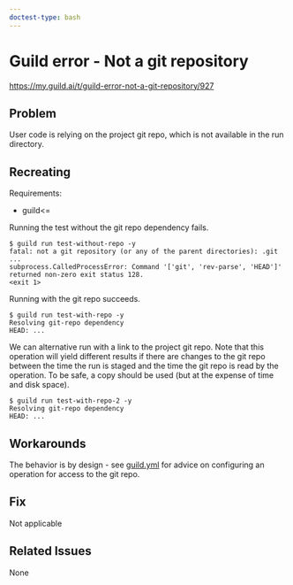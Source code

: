 ```yaml
---
doctest-type: bash
---
```


# Guild error - Not a git repository

https://my.guild.ai/t/guild-error-not-a-git-repository/927

## Problem

User code is relying on the project git repo, which is not available
in the run directory.

## Recreating

Requirements:

- guild<=<applicable Guild version>

Running the test without the git repo dependency fails.

    $ guild run test-without-repo -y
    fatal: not a git repository (or any of the parent directories): .git
    ...
    subprocess.CalledProcessError: Command '['git', 'rev-parse', 'HEAD']'
    returned non-zero exit status 128.
    <exit 1>

Running with the git repo succeeds.

    $ guild run test-with-repo -y
    Resolving git-repo dependency
    HEAD: ...

We can alternative run with a link to the project git repo. Note that
this operation will yield different results if there are changes to
the git repo between the time the run is staged and the time the git
repo is read by the operation. To be safe, a copy should be used (but
at the expense of time and disk space).

    $ guild run test-with-repo-2 -y
    Resolving git-repo dependency
    HEAD: ...

## Workarounds

The behavior is by design - see [guild.yml](guild.yml) for advice on
configuring an operation for access to the git repo.

## Fix

Not applicable

## Related Issues

None
